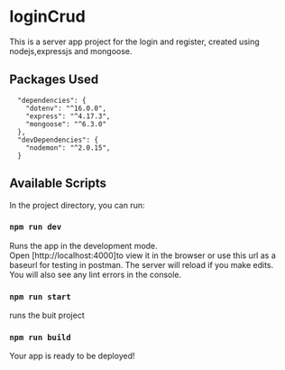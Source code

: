 # loginCrud
This is a server app project for the login and register, created using nodejs,expressjs and mongoose.
## Packages Used
```
  "dependencies": {
    "dotenv": "^16.0.0",
    "express": "^4.17.3",
    "mongoose": "^6.3.0"
  },
  "devDependencies": {
    "nodemon": "^2.0.15",
  }
```
## Available Scripts
In the project directory, you can run:
### `npm run dev`
Runs the app in the development mode.\
Open [http://localhost:4000]to view it in the browser or use this url as a baseurl for testing in postman.
The server will reload if you make edits.\
You will also see any lint errors in the console.
### `npm run start`
runs the buit project
### `npm run build`

Your app is ready to be deployed!





